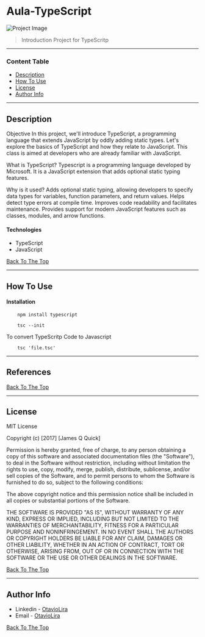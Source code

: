 # Aula-TypeScript

![Project Image](https://media.dev.to/cdn-cgi/image/width=1000,height=420,fit=cover,gravity=auto,format=auto/https%3A%2F%2Fdev-to-uploads.s3.amazonaws.com%2Fuploads%2Farticles%2F0mrmucemyb2p06hcxa5c.png)

> Introduction Project for TypeScritp

---

### Content Table

- [Description](#description)
- [How To Use](#how-to-use)
- [License](#license)
- [Author Info](#author-info)

---

## Description

Objective 
In this project, we'll introduce TypeScript, a programming language that extends JavaScript by oddly adding static types. Let's explore the basics of TypeScript and how they relate to JavaScript. This class is aimed at developers who are already familiar with JavaScript.

What is TypeScript?
Typescript is a programming language developed by Microsoft.
It is a JavaScript extension that adds optional static typing features.

Why is it used?
Adds optional static typing, allowing developers to specify data types for variables, function parameters, and return values.
Helps detect type errors at compile time.
Improves code readability and facilitates maintenance.
Provides support for modern JavaScript features such as classes, modules, and arrow functions.

#### Technologies

- TypeScript
- JavaScript

[Back To The Top](#Aula-TypeScript)

---

## How To Use

#### Installation

```
    npm install typescript
```
```
    tsc --init
```

To convert TypeScritp Code to Javascript
```
    tsc 'file.tsc'
```

---

## References
[Back To The Top](#Aula-TypeScript)

---

## License

MIT License

Copyright (c) [2017] [James Q Quick]

Permission is hereby granted, free of charge, to any person obtaining a copy
of this software and associated documentation files (the "Software"), to deal
in the Software without restriction, including without limitation the rights
to use, copy, modify, merge, publish, distribute, sublicense, and/or sell
copies of the Software, and to permit persons to whom the Software is
furnished to do so, subject to the following conditions:

The above copyright notice and this permission notice shall be included in all
copies or substantial portions of the Software.

THE SOFTWARE IS PROVIDED "AS IS", WITHOUT WARRANTY OF ANY KIND, EXPRESS OR
IMPLIED, INCLUDING BUT NOT LIMITED TO THE WARRANTIES OF MERCHANTABILITY,
FITNESS FOR A PARTICULAR PURPOSE AND NONINFRINGEMENT. IN NO EVENT SHALL THE
AUTHORS OR COPYRIGHT HOLDERS BE LIABLE FOR ANY CLAIM, DAMAGES OR OTHER
LIABILITY, WHETHER IN AN ACTION OF CONTRACT, TORT OR OTHERWISE, ARISING FROM,
OUT OF OR IN CONNECTION WITH THE SOFTWARE OR THE USE OR OTHER DEALINGS IN THE
SOFTWARE.

[Back To The Top](#Aula-TypeScript)

---

## Author Info

- Linkedin - [OtavioLira](https://www.linkedin.com/in/otavioliraneves/)
- Email - [OtavioLira](otavioliraneves@gmail.com)

[Back To The Top](#Aula-TypeScript)
